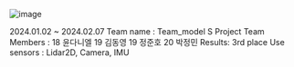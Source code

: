 ![image](https://github.com/Jeongminssgit/Kookmin-Univ_Coss_Virtual-Environment-Self-Driving-Competition/assets/151872991/90843992-d079-44ee-af3b-787232852457)

2024.01.02 ~ 2024.02.07
Team name : Team_model S
Project Team Members : 18 윤다니엘 19 김동영 19 정준호 20 박정민
Results: 3rd place
Use sensors : Lidar2D, Camera, IMU
